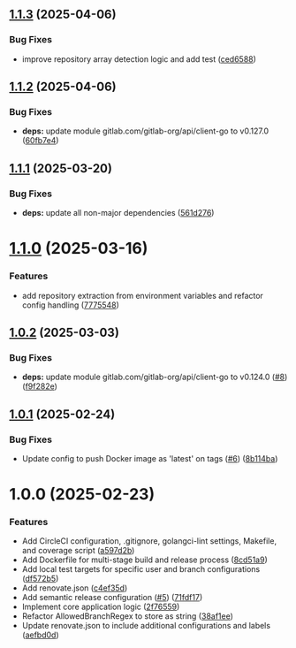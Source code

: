 ## [1.1.3](https://github.com/xMoelletschi/renoglaab/compare/v1.1.2...v1.1.3) (2025-04-06)


### Bug Fixes

* improve repository array detection logic and add test ([ced6588](https://github.com/xMoelletschi/renoglaab/commit/ced658831e1a382ccfd001271c730769a1766321))

## [1.1.2](https://github.com/xMoelletschi/renoglaab/compare/v1.1.1...v1.1.2) (2025-04-06)


### Bug Fixes

* **deps:** update module gitlab.com/gitlab-org/api/client-go to v0.127.0 ([60fb7e4](https://github.com/xMoelletschi/renoglaab/commit/60fb7e496afc31ae14bc50227fa58fddfa252b1e))

## [1.1.1](https://github.com/xMoelletschi/renoglaab/compare/v1.1.0...v1.1.1) (2025-03-20)


### Bug Fixes

* **deps:** update all non-major dependencies ([561d276](https://github.com/xMoelletschi/renoglaab/commit/561d27633183ad1941fb1785726b4b1212f6dde1))

# [1.1.0](https://github.com/xMoelletschi/renoglaab/compare/v1.0.2...v1.1.0) (2025-03-16)


### Features

* add repository extraction from environment variables and refactor config handling ([7775548](https://github.com/xMoelletschi/renoglaab/commit/77755485b2d3f0b5d9acb60ad06dcad618879b14))

## [1.0.2](https://github.com/xMoelletschi/renoglaab/compare/v1.0.1...v1.0.2) (2025-03-03)


### Bug Fixes

* **deps:** update module gitlab.com/gitlab-org/api/client-go to v0.124.0 ([#8](https://github.com/xMoelletschi/renoglaab/issues/8)) ([f9f282e](https://github.com/xMoelletschi/renoglaab/commit/f9f282e42ad3199b6061731edfc91a68ce7411bf))

## [1.0.1](https://github.com/xMoelletschi/renoglaab/compare/v1.0.0...v1.0.1) (2025-02-24)


### Bug Fixes

* Update config to push Docker image as 'latest' on tags ([#6](https://github.com/xMoelletschi/renoglaab/issues/6)) ([8b114ba](https://github.com/xMoelletschi/renoglaab/commit/8b114ba06607e25128cd92a1b9b14e3d9f7f45e2))

# 1.0.0 (2025-02-23)


### Features

* Add CircleCI configuration, .gitignore, golangci-lint settings, Makefile, and coverage script ([a597d2b](https://github.com/xMoelletschi/renoglaab/commit/a597d2b892ada7d0d274c33820761b6f59fd0b0c))
* Add Dockerfile for multi-stage build and release process ([8cd51a9](https://github.com/xMoelletschi/renoglaab/commit/8cd51a91ce36c9ad678f161e31915d835705618a))
* Add local test targets for specific user and branch configurations ([df572b5](https://github.com/xMoelletschi/renoglaab/commit/df572b57f470f6214ba7b42a4e3d27f3b0024f25))
* Add renovate.json ([c4ef35d](https://github.com/xMoelletschi/renoglaab/commit/c4ef35d9be20fe7aa94ddb16c9cf1c362a793465))
* Add semantic release configuration ([#5](https://github.com/xMoelletschi/renoglaab/issues/5)) ([71fdf17](https://github.com/xMoelletschi/renoglaab/commit/71fdf17de567c73cb6e5aaab76bc38598ed4eca2))
* Implement core application logic ([2f76559](https://github.com/xMoelletschi/renoglaab/commit/2f7655987a8f676e5fc807579ef22218c85cf533))
* Refactor AllowedBranchRegex to store as string ([38af1ee](https://github.com/xMoelletschi/renoglaab/commit/38af1ee3b8dd78df3e7ea927bfb108a4a7b19f8e))
* Update renovate.json to include additional configurations and labels ([aefbd0d](https://github.com/xMoelletschi/renoglaab/commit/aefbd0d2b27da2ed7d860de2b09b114959f49dd6))

